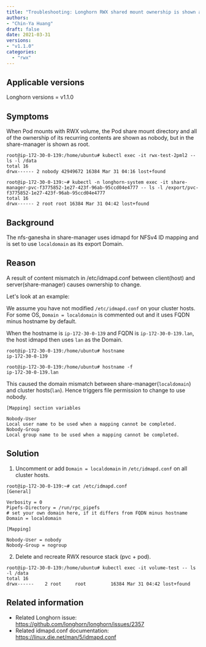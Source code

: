 ```yaml
---
title: "Troubleshooting: Longhorn RWX shared mount ownership is shown as nobody in consumer Pod"
authors:
- "Chin-Ya Huang"
draft: false
date: 2021-03-31
versions:
- "v1.1.0"
categories:
  - "rwx"
---
```


## Applicable versions

Longhorn versions = v1.1.0

## Symptoms

When Pod mounts with RWX volume, the Pod share mount directory and all of the ownership of its recurring contents are shown as nobody, but in the share-manager is shown as root.

```
root@ip-172-30-0-139:/home/ubuntu# kubectl exec -it rwx-test-2pml2 -- ls -l /data
total 16
drwx------ 2 nobody 42949672 16384 Mar 31 04:16 lost+found

root@ip-172-30-0-139:~# kubectl -n longhorn-system exec -it share-manager-pvc-f3775852-1e27-423f-96ab-95ccd04e4777 -- ls -l /export/pvc-f3775852-1e27-423f-96ab-95ccd04e4777
total 16
drwx------ 2 root root 16384 Mar 31 04:42 lost+found
```

## Background

The nfs-ganesha in share-manager uses idmapd for NFSv4 ID mapping and is set to use `localdomain` as its export Domain.

## Reason

A result of content mismatch in /etc/idmapd.conf between client(host) and server(share-manager) causes ownership to change.

Let's look at an example:

We assume you have not modified `/etc/idmapd.conf` on your cluster hosts. For some OS, `Domain = localdomain` is commented out and it uses FQDN minus hostname by default. 

When the hostname is `ip-172-30-0-139` and FQDN is `ip-172-30-0-139.lan`, the host idmapd then uses `lan` as the Domain.
```
root@ip-172-30-0-139:/home/ubuntu# hostname
ip-172-30-0-139

root@ip-172-30-0-139:/home/ubuntu# hostname -f
ip-172-30-0-139.lan
```
This caused the domain mismatch between share-manager(`localdomain`) and cluster hosts(`lan`). Hence triggers file permission to change to use nobody.
```
[Mapping] section variables

Nobody-User
Local user name to be used when a mapping cannot be completed.
Nobody-Group
Local group name to be used when a mapping cannot be completed.
```

## Solution

1. Uncomment or add `Domain = localdomain` in `/etc/idmapd.conf` on all cluster hosts.
```
root@ip-172-30-0-139:~# cat /etc/idmapd.conf 
[General]

Verbosity = 0
Pipefs-Directory = /run/rpc_pipefs
# set your own domain here, if it differs from FQDN minus hostname
Domain = localdomain

[Mapping]

Nobody-User = nobody
Nobody-Group = nogroup
```
2. Delete and recreate RWX resource stack (pvc + pod).
```
root@ip-172-30-0-139:/home/ubuntu# kubectl exec -it volume-test -- ls -l /data
total 16
drwx------    2 root     root         16384 Mar 31 04:42 lost+found
```

## Related information

* Related Longhorn issue: https://github.com/longhorn/longhorn/issues/2357
* Related idmapd.conf documentation: https://linux.die.net/man/5/idmapd.conf
